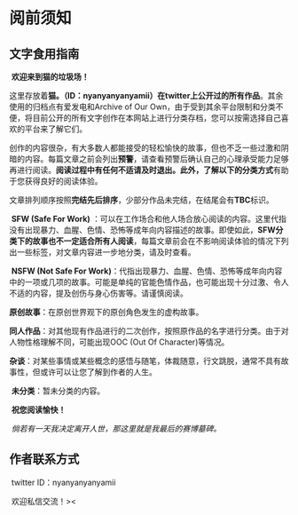 # 阅前须知

## 文字食用指南

​	**欢迎来到猫的垃圾场！**

​	这里存放着**猫。（ID：nyanyanyanyamii）在twitter上公开过的所有作品**。其余使用的归档点有爱发电和Archive of Our Own，由于受到其余平台限制和分类不便，将目前公开的所有文字创作在本网站上进行分类存档，您可以按需选择自己喜欢的平台来了解它们。

​	创作的内容很杂，有大多数人都能接受的轻松愉快的故事，但也不乏一些过激和阴暗的内容。每篇文章之前会列出**预警**，请查看预警后确认自己的心理承受能力足够再进行阅读。**阅读过程中有任何不适请及时退出。**此外，了解以下的**分类方式**有助于您获得良好的阅读体验。

​    文章排列顺序按照**完结先后排序**，少部分作品未完结，在结尾会有**TBC**标识。

​	**SFW (Safe For Work)** ：可以在工作场合和他人场合放心阅读的内容。这里代指没有出现暴力、血腥、色情、恐怖等成年向内容描述的故事。即使如此，**SFW分类下的故事也不一定适合所有人阅读**，每篇文章前会在不影响阅读体验的情况下列出一些标签，对文章内容进一步地分类，请及时查看。

​	**NSFW (Not Safe For Work)**：代指出现暴力、血腥、色情、恐怖等成年向内容中的一项或几项的故事。可能是单纯的官能色情作品，也可能出现十分过激、令人不适的内容，提及创伤与身心伤害等。请谨慎阅读。

​	**原创故事**：在原创世界观下的原创角色发生的虚构故事。

​	**同人作品**：对其他现有作品进行的二次创作，按照原作品的名字进行分类。由于对人物性格理解不同，可能出现OOC (Out Of Character)等情况。

​	**杂谈**：对某些事情或某些概念的感悟与随笔，体裁随意，行文跳脱，通常不具有故事性，但或许可以让您了解到作者的人生。

​	**未分类**：暂未分类的内容。

​	**祝您阅读愉快！**

​	*倘若有一天我决定离开人世，那这里就是我最后的赛博墓碑。*

## 作者联系方式

​	twitter ID：nyanyanyanyamii

​	欢迎私信交流！><
